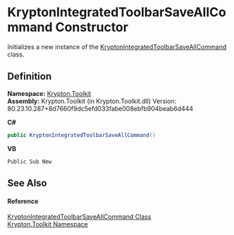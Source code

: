 # KryptonIntegratedToolbarSaveAllCommand Constructor


Initializes a new instance of the <a href="ca6ca81b-dfa7-c45c-3b8e-f01bcb41ff24.md">KryptonIntegratedToolbarSaveAllCommand</a> class.



## Definition
**Namespace:** <a href="79d2eac2-21f4-54ff-7552-b20c33c30600.md">Krypton.Toolkit</a>  
**Assembly:** Krypton.Toolkit (in Krypton.Toolkit.dll) Version: 80.23.10.287+8d7660f9dc5efd033fabe008ebfb904beab6d444

**C#**
``` C#
public KryptonIntegratedToolbarSaveAllCommand()
```
**VB**
``` VB
Public Sub New
```



## See Also


#### Reference
<a href="ca6ca81b-dfa7-c45c-3b8e-f01bcb41ff24.md">KryptonIntegratedToolbarSaveAllCommand Class</a>  
<a href="79d2eac2-21f4-54ff-7552-b20c33c30600.md">Krypton.Toolkit Namespace</a>  
